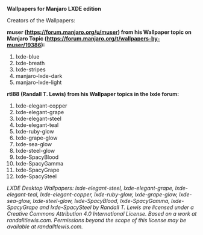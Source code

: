 **Wallpapers for Manjaro LXDE edition**

Creators of the Wallpapers:

**muser (https://forum.manjaro.org/u/muser) from his Wallpaper topic on Manjaro Topic (https://forum.manjaro.org/t/wallpapers-by-muser/19386):**

1. lxde-blue
2. lxde-breath
3. lxde-stripes
4. manjaro-lxde-dark
5. manjaro-lxde-light 

**rtl88 (Randall T. Lewis) from his Wallpaper topics in the lxde forum:**

1. lxde-elegant-copper
2. lxde-elegant-grape
3. lxde-elegant-steel
4. lxde-elegant-teal
5. lxde-ruby-glow
6. lxde-grape-glow
7. lxde-sea-glow
8. lxde-steel-glow
9. lxde-SpacyBlood
10. lxde-SpacyGamma
11. lxde-SpacyGrape
12. lxde-SpacySteel

*LXDE Desktop Wallpapers: lxde-elegant-steel, lxde-elegant-grape, lxde-elegant-teal, lxde-elegant-copper, lxde-ruby-glow, lxde-grape-glow, lxde-sea-glow, lxde-steel-glow, lxde-SpacyBlood, lxde-SpacyGamma, lxde-SpacyGrape and lxde-SpacySteel by Randall T. Lewis are licensed under a Creative Commons Attribution 4.0 International License.
Based on a work at randalltlewis.com.
Permissions beyond the scope of this license may be available at randalltlewis.com.*
